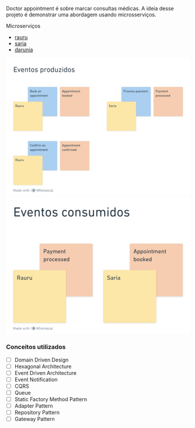 Doctor appointment é sobre marcar consultas médicas.
A ideia desse projeto é demonstrar uma abordagem usando microsserviços.

Microserviços
* [rauru](https://github.com/gsaaraujo/rauru) 
* [saria](https://github.com/gsaaraujo/saria) 
* [darunia](https://github.com/gsaaraujo/darunia) 

![events](./produzed-events.png)
![events](./consumed-events.png)

### Conceitos utilizados
- [ ] Domain Driven Design
- [ ] Hexagonal Architecture
- [ ] Event Driven Architecture
- [ ] Event Notification
- [ ] CQRS
- [ ] Queue
- [ ] Static Factory Method Pattern
- [ ] Adapter Pattern
- [ ] Repository Pattern
- [ ] Gateway Pattern